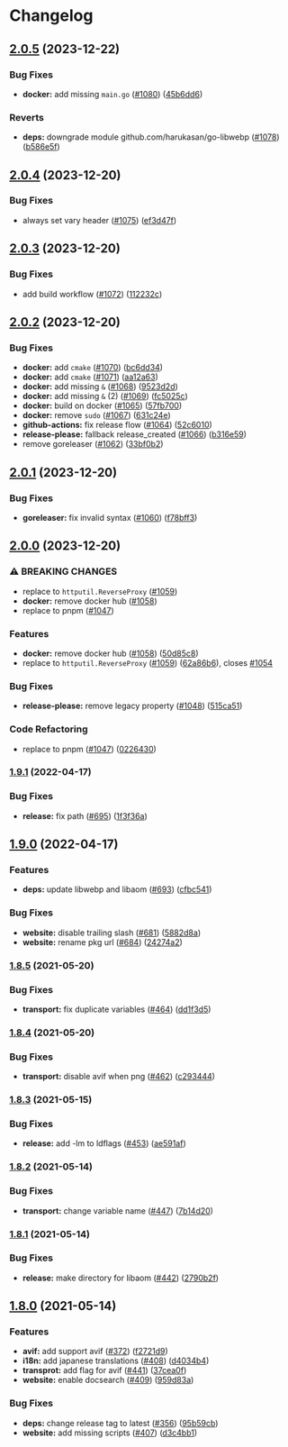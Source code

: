 # Changelog

## [2.0.5](https://github.com/manaelproxy/manael/compare/v2.0.4...v2.0.5) (2023-12-22)


### Bug Fixes

* **docker:** add missing `main.go` ([#1080](https://github.com/manaelproxy/manael/issues/1080)) ([45b6dd6](https://github.com/manaelproxy/manael/commit/45b6dd6617663846b3de3005ebe8be122bb6a9df))


### Reverts

* **deps:** downgrade module github.com/harukasan/go-libwebp ([#1078](https://github.com/manaelproxy/manael/issues/1078)) ([b586e5f](https://github.com/manaelproxy/manael/commit/b586e5fa38a332100cd2e40e21aad801342c0cd2))

## [2.0.4](https://github.com/manaelproxy/manael/compare/v2.0.3...v2.0.4) (2023-12-20)


### Bug Fixes

* always set vary header ([#1075](https://github.com/manaelproxy/manael/issues/1075)) ([ef3d47f](https://github.com/manaelproxy/manael/commit/ef3d47f4cfc7e06143c073b6200a7017df067e52))

## [2.0.3](https://github.com/manaelproxy/manael/compare/v2.0.2...v2.0.3) (2023-12-20)


### Bug Fixes

* add build workflow ([#1072](https://github.com/manaelproxy/manael/issues/1072)) ([112232c](https://github.com/manaelproxy/manael/commit/112232c72a8c5826607c61104ecb16e406ca4255))

## [2.0.2](https://github.com/manaelproxy/manael/compare/v2.0.1...v2.0.2) (2023-12-20)


### Bug Fixes

* **docker:** add `cmake` ([#1070](https://github.com/manaelproxy/manael/issues/1070)) ([bc6dd34](https://github.com/manaelproxy/manael/commit/bc6dd344ce8b0de8e02a5e3e7802f8cc788bc382))
* **docker:** add `cmake` ([#1071](https://github.com/manaelproxy/manael/issues/1071)) ([aa12a63](https://github.com/manaelproxy/manael/commit/aa12a63bc20f023400e342d19a8a1474f757a1d7))
* **docker:** add missing `&` ([#1068](https://github.com/manaelproxy/manael/issues/1068)) ([9523d2d](https://github.com/manaelproxy/manael/commit/9523d2d2746d8a9d0f3a737326b1f651205395b6))
* **docker:** add missing `&` (2) ([#1069](https://github.com/manaelproxy/manael/issues/1069)) ([fc5025c](https://github.com/manaelproxy/manael/commit/fc5025c5258188c1eeae2d0239fb874eb58e876a))
* **docker:** build on docker ([#1065](https://github.com/manaelproxy/manael/issues/1065)) ([57fb700](https://github.com/manaelproxy/manael/commit/57fb700e8350ed7cbb96a15f5e116ec774841a09))
* **docker:** remove `sudo` ([#1067](https://github.com/manaelproxy/manael/issues/1067)) ([631c24e](https://github.com/manaelproxy/manael/commit/631c24e5a3ecd59daaebd6f3e3bcecdfac9dd152))
* **github-actions:** fix release flow ([#1064](https://github.com/manaelproxy/manael/issues/1064)) ([52c6010](https://github.com/manaelproxy/manael/commit/52c6010df710b18b5d796326439d536ed1de4039))
* **release-please:** fallback release_created ([#1066](https://github.com/manaelproxy/manael/issues/1066)) ([b316e59](https://github.com/manaelproxy/manael/commit/b316e595e88555e33531210d738ae874a198c884))
* remove goreleaser ([#1062](https://github.com/manaelproxy/manael/issues/1062)) ([33bf0b2](https://github.com/manaelproxy/manael/commit/33bf0b201b8dbf2a842bf730995113b327ea47fb))

## [2.0.1](https://github.com/manaelproxy/manael/compare/v2.0.0...v2.0.1) (2023-12-20)


### Bug Fixes

* **goreleaser:** fix invalid syntax ([#1060](https://github.com/manaelproxy/manael/issues/1060)) ([f78bff3](https://github.com/manaelproxy/manael/commit/f78bff38975965cc223f4cad1a5b6975e3c311b1))

## [2.0.0](https://github.com/manaelproxy/manael/compare/v1.9.1...v2.0.0) (2023-12-20)


### ⚠ BREAKING CHANGES

* replace to `httputil.ReverseProxy` ([#1059](https://github.com/manaelproxy/manael/issues/1059))
* **docker:** remove docker hub ([#1058](https://github.com/manaelproxy/manael/issues/1058))
* replace to pnpm ([#1047](https://github.com/manaelproxy/manael/issues/1047))

### Features

* **docker:** remove docker hub ([#1058](https://github.com/manaelproxy/manael/issues/1058)) ([50d85c8](https://github.com/manaelproxy/manael/commit/50d85c8ec507b16dec88cd0c2c38068122aacd0e))
* replace to `httputil.ReverseProxy` ([#1059](https://github.com/manaelproxy/manael/issues/1059)) ([62a86b6](https://github.com/manaelproxy/manael/commit/62a86b6cf44d1c5e34f613cc3c73be80c516d9bf)), closes [#1054](https://github.com/manaelproxy/manael/issues/1054)


### Bug Fixes

* **release-please:** remove legacy property ([#1048](https://github.com/manaelproxy/manael/issues/1048)) ([515ca51](https://github.com/manaelproxy/manael/commit/515ca516b5e447126634bece4a34188fce71d53b))


### Code Refactoring

* replace to pnpm ([#1047](https://github.com/manaelproxy/manael/issues/1047)) ([0226430](https://github.com/manaelproxy/manael/commit/0226430a061f54e66db1b5e91d75ee4013d5a7fb))

### [1.9.1](https://github.com/manaelproxy/manael/compare/v1.9.0...v1.9.1) (2022-04-17)


### Bug Fixes

* **release:** fix path ([#695](https://github.com/manaelproxy/manael/issues/695)) ([1f3f36a](https://github.com/manaelproxy/manael/commit/1f3f36a8c962eb59f8fb891c17235e19a2c3e1aa))

## [1.9.0](https://github.com/manaelproxy/manael/compare/v1.8.5...v1.9.0) (2022-04-17)


### Features

* **deps:** update libwebp and libaom ([#693](https://github.com/manaelproxy/manael/issues/693)) ([cfbc541](https://github.com/manaelproxy/manael/commit/cfbc541604e3997eb6322d7e035c07cdeeff4aec))


### Bug Fixes

* **website:** disable trailing slash ([#681](https://github.com/manaelproxy/manael/issues/681)) ([5882d8a](https://github.com/manaelproxy/manael/commit/5882d8a5c7e6b2a086eddce2c684db8054501f1f))
* **website:** rename pkg url ([#684](https://github.com/manaelproxy/manael/issues/684)) ([24274a2](https://github.com/manaelproxy/manael/commit/24274a20bac64ecfa557f447fda5446abf0f563c))


### [1.8.5](https://www.github.com/manaelproxy/manael/compare/v1.8.4...v1.8.5) (2021-05-20)


### Bug Fixes

* **transport:** fix duplicate variables ([#464](https://www.github.com/manaelproxy/manael/issues/464)) ([dd1f3d5](https://www.github.com/manaelproxy/manael/commit/dd1f3d573e41d94653c1d1e9fbebdd177ce6c6ee))

### [1.8.4](https://www.github.com/manaelproxy/manael/compare/v1.8.3...v1.8.4) (2021-05-20)


### Bug Fixes

* **transport:** disable avif when png ([#462](https://www.github.com/manaelproxy/manael/issues/462)) ([c293444](https://www.github.com/manaelproxy/manael/commit/c293444dc83670a61d53f5c1f035ec9d649abaa2))

### [1.8.3](https://www.github.com/manaelproxy/manael/compare/v1.8.2...v1.8.3) (2021-05-15)


### Bug Fixes

* **release:** add -lm to ldflags ([#453](https://www.github.com/manaelproxy/manael/issues/453)) ([ae591af](https://www.github.com/manaelproxy/manael/commit/ae591afe12f97257dc18bd31030535451e8af760))

### [1.8.2](https://www.github.com/manaelproxy/manael/compare/v1.8.1...v1.8.2) (2021-05-14)


### Bug Fixes

* **transport:** change variable name ([#447](https://www.github.com/manaelproxy/manael/issues/447)) ([7b14d20](https://www.github.com/manaelproxy/manael/commit/7b14d203c38b3d9e1da98614efadadb2bed0c26e))

### [1.8.1](https://www.github.com/manaelproxy/manael/compare/v1.8.0...v1.8.1) (2021-05-14)


### Bug Fixes

* **release:** make directory for libaom ([#442](https://www.github.com/manaelproxy/manael/issues/442)) ([2790b2f](https://www.github.com/manaelproxy/manael/commit/2790b2f233d496eb21466329f3906e7b917add67))

## [1.8.0](https://www.github.com/manaelproxy/manael/compare/v1.7.1...v1.8.0) (2021-05-14)


### Features

* **avif:** add support avif ([#372](https://www.github.com/manaelproxy/manael/issues/372)) ([f2721d9](https://www.github.com/manaelproxy/manael/commit/f2721d99bb5f831237e49f8daa7994874e9efee6))
* **i18n:** add japanese translations ([#408](https://www.github.com/manaelproxy/manael/issues/408)) ([d4034b4](https://www.github.com/manaelproxy/manael/commit/d4034b4a4812d4fde952f4ffcef8900a28544e3b))
* **transprot:** add flag for avif ([#441](https://www.github.com/manaelproxy/manael/issues/441)) ([37cea0f](https://www.github.com/manaelproxy/manael/commit/37cea0fab3f45fb58fe90dbab103bc24e09aa3d8))
* **website:** enable docsearch ([#409](https://www.github.com/manaelproxy/manael/issues/409)) ([959d83a](https://www.github.com/manaelproxy/manael/commit/959d83a000458e0854c25666600bc23d823487b0))


### Bug Fixes

* **deps:** change release tag to latest ([#356](https://www.github.com/manaelproxy/manael/issues/356)) ([95b59cb](https://www.github.com/manaelproxy/manael/commit/95b59cb5426f7b0daee491ead9ad5a2eeb9e3c24))
* **website:** add missing scripts ([#407](https://www.github.com/manaelproxy/manael/issues/407)) ([d3c4bb1](https://www.github.com/manaelproxy/manael/commit/d3c4bb1f274ce5fd047106027bdc0ef354822bee))
